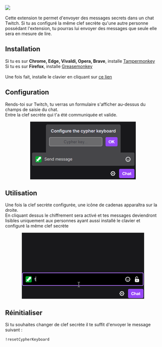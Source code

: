 <img src="https://durss.github.io/TwitchCypherKeyboard/share_small.png?v=1" class="logo">

<p class="intro">Cette extension te permet d'envoyer des messages secrets dans un chat Twitch.
Si tu as configuré la même clef secrète qu'une autre personne possédant l'extension, tu pourras lui envoyer des messages que seule elle sera en mesure de lire.</p>

## Installation
Si tu es sur **Chrome, Edge, Vivaldi, Opera, Brave**, installe [Tampermonkey](https://chrome.google.com/webstore/detail/tampermonkey/dhdgffkkebhmkfjojejmpbldmpobfkfo)\
Si tu es sur **Firefox**, installe [Greasemonkey](https://addons.mozilla.org/fr/firefox/addon/greasemonkey/)\
\
Une fois fait, installe le clavier en cliquant sur [ce lien](https://github.com/Durss/TwitchCypherKeyboard/raw/main/twitchCyperKeyboard.user.js)

## Configuration
Rends-toi sur Twitch, tu verras un formulaire s'afficher au-dessus du champs de saisie du chat.\
Entre la clef secrète qui t'a été communiquée et valide.
<div align="center"><img src="https://raw.githubusercontent.com/Durss/TwitchCypherKeyboard/main/config.png" alt="config" /></div>

## Utilisation
Une fois la clef secrète configurée, une icône de cadenas apparaîtra sur la droite.\
En cliquant dessus le chiffrement sera activé et tes messages deviendront lisibles uniquement aux personnes ayant aussi installé le clavier et configuré la même clef secrète

<div align="center"><img src="https://raw.githubusercontent.com/Durss/TwitchCypherKeyboard/main/demo.gif" alt="demo" /></div>

## Réinitialiser
Si tu souhaites changer de clef secrète il te suffit d'envoyer le message suivant :
```
!resetCypherKeyboard
```
